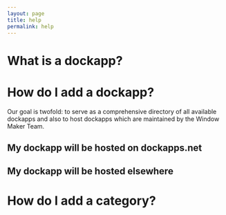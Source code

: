 ```yaml
---
layout: page
title: help
permalink: help
---
```


# What is a dockapp?

# How do I add a dockapp?

Our goal is twofold: to serve as a comprehensive directory of all available
dockapps and also to host dockapps which are maintained by the Window Maker
Team.

## My dockapp will be hosted on dockapps.net

## My dockapp will be hosted elsewhere

# How do I add a category?
